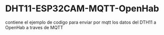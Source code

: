 # DHT11-ESP32CAM-MQTT-OpenHab
contiene el ejemplo de codigo para enviar por mqtt los datos del DTH11 a OpenHab a traves de MQTT
